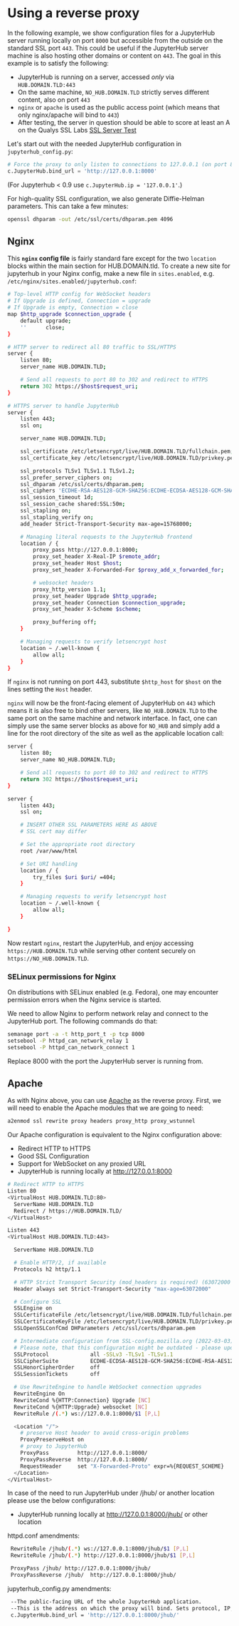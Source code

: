 # Using a reverse proxy

In the following example, we show configuration files for a JupyterHub server
running locally on port `8000` but accessible from the outside on the standard
SSL port `443`. This could be useful if the JupyterHub server machine is also
hosting other domains or content on `443`. The goal in this example is to
satisfy the following:

- JupyterHub is running on a server, accessed _only_ via `HUB.DOMAIN.TLD:443`
- On the same machine, `NO_HUB.DOMAIN.TLD` strictly serves different content,
  also on port `443`
- `nginx` or `apache` is used as the public access point (which means that
  only nginx/apache will bind to `443`)
- After testing, the server in question should be able to score at least an A on the
  Qualys SSL Labs [SSL Server Test](https://www.ssllabs.com/ssltest/)

Let's start out with the needed JupyterHub configuration in `jupyterhub_config.py`:

```python
# Force the proxy to only listen to connections to 127.0.0.1 (on port 8000)
c.JupyterHub.bind_url = 'http://127.0.0.1:8000'
```

(For Jupyterhub < 0.9 use `c.JupyterHub.ip = '127.0.0.1'`.)

For high-quality SSL configuration, we also generate Diffie-Helman parameters.
This can take a few minutes:

```bash
openssl dhparam -out /etc/ssl/certs/dhparam.pem 4096
```

## Nginx

This **`nginx` config file** is fairly standard fare except for the two
`location` blocks within the main section for HUB.DOMAIN.tld.
To create a new site for jupyterhub in your Nginx config, make a new file
in `sites.enabled`, e.g. `/etc/nginx/sites.enabled/jupyterhub.conf`:

```bash
# Top-level HTTP config for WebSocket headers
# If Upgrade is defined, Connection = upgrade
# If Upgrade is empty, Connection = close
map $http_upgrade $connection_upgrade {
    default upgrade;
    ''      close;
}

# HTTP server to redirect all 80 traffic to SSL/HTTPS
server {
    listen 80;
    server_name HUB.DOMAIN.TLD;

    # Send all requests to port 80 to 302 and redirect to HTTPS
    return 302 https://$host$request_uri;
}

# HTTPS server to handle JupyterHub
server {
    listen 443;
    ssl on;

    server_name HUB.DOMAIN.TLD;

    ssl_certificate /etc/letsencrypt/live/HUB.DOMAIN.TLD/fullchain.pem;
    ssl_certificate_key /etc/letsencrypt/live/HUB.DOMAIN.TLD/privkey.pem;

    ssl_protocols TLSv1 TLSv1.1 TLSv1.2;
    ssl_prefer_server_ciphers on;
    ssl_dhparam /etc/ssl/certs/dhparam.pem;
    ssl_ciphers 'ECDHE-RSA-AES128-GCM-SHA256:ECDHE-ECDSA-AES128-GCM-SHA256:ECDHE-RSA-AES256-GCM-SHA384:ECDHE-ECDSA-AES256-GCM-SHA384:DHE-RSA-AES128-GCM-SHA256:DHE-DSS-AES128-GCM-SHA256:kEDH+AESGCM:ECDHE-RSA-AES128-SHA256:ECDHE-ECDSA-AES128-SHA256:ECDHE-RSA-AES128-SHA:ECDHE-ECDSA-AES128-SHA:ECDHE-RSA-AES256-SHA384:ECDHE-ECDSA-AES256-SHA384:ECDHE-RSA-AES256-SHA:ECDHE-ECDSA-AES256-SHA:DHE-RSA-AES128-SHA256:DHE-RSA-AES128-SHA:DHE-DSS-AES128-SHA256:DHE-RSA-AES256-SHA256:DHE-DSS-AES256-SHA:DHE-RSA-AES256-SHA:AES128-GCM-SHA256:AES256-GCM-SHA384:AES128-SHA256:AES256-SHA256:AES128-SHA:AES256-SHA:AES:CAMELLIA:DES-CBC3-SHA:!aNULL:!eNULL:!EXPORT:!DES:!RC4:!MD5:!PSK:!aECDH:!EDH-DSS-DES-CBC3-SHA:!EDH-RSA-DES-CBC3-SHA:!KRB5-DES-CBC3-SHA';
    ssl_session_timeout 1d;
    ssl_session_cache shared:SSL:50m;
    ssl_stapling on;
    ssl_stapling_verify on;
    add_header Strict-Transport-Security max-age=15768000;

    # Managing literal requests to the JupyterHub frontend
    location / {
        proxy_pass http://127.0.0.1:8000;
        proxy_set_header X-Real-IP $remote_addr;
        proxy_set_header Host $host;
        proxy_set_header X-Forwarded-For $proxy_add_x_forwarded_for;

        # websocket headers
        proxy_http_version 1.1;
        proxy_set_header Upgrade $http_upgrade;
        proxy_set_header Connection $connection_upgrade;
        proxy_set_header X-Scheme $scheme;

        proxy_buffering off;
    }

    # Managing requests to verify letsencrypt host
    location ~ /.well-known {
        allow all;
    }
}
```

If `nginx` is not running on port 443, substitute `$http_host` for `$host` on
the lines setting the `Host` header.

`nginx` will now be the front-facing element of JupyterHub on `443` which means
it is also free to bind other servers, like `NO_HUB.DOMAIN.TLD` to the same port
on the same machine and network interface. In fact, one can simply use the same
server blocks as above for `NO_HUB` and simply add a line for the root directory
of the site as well as the applicable location call:

```bash
server {
    listen 80;
    server_name NO_HUB.DOMAIN.TLD;

    # Send all requests to port 80 to 302 and redirect to HTTPS
    return 302 https://$host$request_uri;
}

server {
    listen 443;
    ssl on;

    # INSERT OTHER SSL PARAMETERS HERE AS ABOVE
    # SSL cert may differ

    # Set the appropriate root directory
    root /var/www/html

    # Set URI handling
    location / {
        try_files $uri $uri/ =404;
    }

    # Managing requests to verify letsencrypt host
    location ~ /.well-known {
        allow all;
    }

}
```

Now restart `nginx`, restart the JupyterHub, and enjoy accessing
`https://HUB.DOMAIN.TLD` while serving other content securely on
`https://NO_HUB.DOMAIN.TLD`.

### SELinux permissions for Nginx

On distributions with SELinux enabled (e.g. Fedora), one may encounter permission errors
when the Nginx service is started.

We need to allow Nginx to perform network relay and connect to the JupyterHub port. The
following commands do that:

```bash
semanage port -a -t http_port_t -p tcp 8000
setsebool -P httpd_can_network_relay 1
setsebool -P httpd_can_network_connect 1
```

Replace 8000 with the port the JupyterHub server is running from.

## Apache

As with Nginx above, you can use [Apache](https://httpd.apache.org) as the reverse proxy.
First, we will need to enable the Apache modules that we are going to need:

```bash
a2enmod ssl rewrite proxy headers proxy_http proxy_wstunnel
```

Our Apache configuration is equivalent to the Nginx configuration above:

- Redirect HTTP to HTTPS
- Good SSL Configuration
- Support for WebSocket on any proxied URL
- JupyterHub is running locally at http://127.0.0.1:8000

```bash
# Redirect HTTP to HTTPS
Listen 80
<VirtualHost HUB.DOMAIN.TLD:80>
  ServerName HUB.DOMAIN.TLD
  Redirect / https://HUB.DOMAIN.TLD/
</VirtualHost>

Listen 443
<VirtualHost HUB.DOMAIN.TLD:443>

  ServerName HUB.DOMAIN.TLD

  # Enable HTTP/2, if available
  Protocols h2 http/1.1

  # HTTP Strict Transport Security (mod_headers is required) (63072000 seconds)
  Header always set Strict-Transport-Security "max-age=63072000"

  # Configure SSL
  SSLEngine on
  SSLCertificateFile /etc/letsencrypt/live/HUB.DOMAIN.TLD/fullchain.pem
  SSLCertificateKeyFile /etc/letsencrypt/live/HUB.DOMAIN.TLD/privkey.pem
  SSLOpenSSLConfCmd DHParameters /etc/ssl/certs/dhparam.pem

  # Intermediate configuration from SSL-config.mozilla.org (2022-03-03)
  # Please note, that this configuration might be outdated - please update it accordingly using https://ssl-config.mozilla.org/
  SSLProtocol             all -SSLv3 -TLSv1 -TLSv1.1
  SSLCipherSuite          ECDHE-ECDSA-AES128-GCM-SHA256:ECDHE-RSA-AES128-GCM-SHA256:ECDHE-ECDSA-AES256-GCM-SHA384:ECDHE-RSA-AES256-GCM-SHA384:ECDHE-ECDSA-CHACHA20-POLY1305:ECDHE-RSA-CHACHA20-POLY1305:DHE-RSA-AES128-GCM-SHA256:DHE-RSA-AES256-GCM-SHA384
  SSLHonorCipherOrder     off
  SSLSessionTickets       off

  # Use RewriteEngine to handle WebSocket connection upgrades
  RewriteEngine On
  RewriteCond %{HTTP:Connection} Upgrade [NC]
  RewriteCond %{HTTP:Upgrade} websocket [NC]
  RewriteRule /(.*) ws://127.0.0.1:8000/$1 [P,L]

  <Location "/">
    # preserve Host header to avoid cross-origin problems
    ProxyPreserveHost on
    # proxy to JupyterHub
    ProxyPass         http://127.0.0.1:8000/
    ProxyPassReverse  http://127.0.0.1:8000/
    RequestHeader     set "X-Forwarded-Proto" expr=%{REQUEST_SCHEME}
  </Location>
</VirtualHost>
```

In case of the need to run JupyterHub under /jhub/ or another location please use the below configurations:

- JupyterHub running locally at http://127.0.0.1:8000/jhub/ or other location

httpd.conf amendments:

```bash
 RewriteRule /jhub/(.*) ws://127.0.0.1:8000/jhub/$1 [P,L]
 RewriteRule /jhub/(.*) http://127.0.0.1:8000/jhub/$1 [P,L]

 ProxyPass /jhub/ http://127.0.0.1:8000/jhub/
 ProxyPassReverse /jhub/  http://127.0.0.1:8000/jhub/
```

jupyterhub_config.py amendments:

```bash
 --The public-facing URL of the whole JupyterHub application.
 --This is the address on which the proxy will bind. Sets protocol, IP, base_url
 c.JupyterHub.bind_url = 'http://127.0.0.1:8000/jhub/'
```
